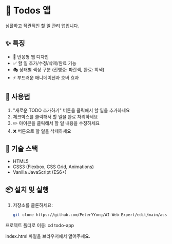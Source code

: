 # 📝 Todos 앱

심플하고 직관적인 할 일 관리 앱입니다.

## ✨ 특징

- 📱 반응형 웹 디자인
- ✅ 할 일 추가/수정/삭제/완료 기능
- 🎭 상태별 색상 구분 (진행중: 파란색, 완료: 회색)
- ⚡ 부드러운 애니메이션과 호버 효과

## 🚀 사용법

1. "새로운 TODO 추가하기" 버튼을 클릭해서 할 일을 추가하세요
2. 체크박스를 클릭해서 할 일을 완료 처리하세요
3. ✏️ 아이콘을 클릭해서 할 일 내용을 수정하세요
4. ❌ 버튼으로 할 일을 삭제하세요

## 🔧 기술 스택

- HTML5
- CSS3 (Flexbox, CSS Grid, Animations)
- Vanilla JavaScript (ES6+)

## 📦 설치 및 실행

1. 저장소를 클론하세요:
   ```bash
   git clone https://github.com/PeterYYong/AI-Web-Expert/edit/main/assignments/02_Todo_App.git

프로젝트 폴더로 이동:
cd todo-app

index.html 파일을 브라우저에서 열어주세요.
